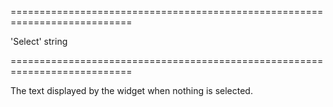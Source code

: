 <!--**
/*-------------------------------------------
    Auto-generated file. Do not modify.
-------------------------------------------

**-->
===========================================================================
<!--default-->'Select'<!--/default-->
<!--type-->string<!--/type-->
===========================================================================

<!--shortDescription-->
The text displayed by the widget when nothing is selected.
<!--/shortDescription-->

<!--fullDescription-->

<!--/fullDescription-->